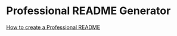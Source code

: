# Professional README Generator 

[How to create a Professional README](https://coding-boot-camp.github.io/full-stack/github/professional-readme-guide)

